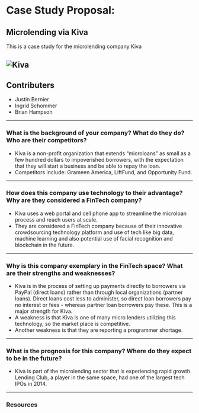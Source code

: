 # Case Study Proposal:
## Microlending via Kiva
This is a case study for the microlending company Kiva

![Kiva](https://upload.wikimedia.org/wikipedia/commons/thumb/c/cd/Kiva.org_logo_2016.svg/1200px-Kiva.org_logo_2016.svg.png)
---

## Contributers
* Justin Bernier
* Ingrid Schommer
* Brian Hampson
---


### What is the background of your company? What do they do? Who are their competitors?

* Kiva is a non-profit organization that extends “microloans” as small as a few hundred dollars to impoverished borrowers, with the expectation that they will start a business and be able to repay the loan. 
* Competitors include: Grameen America, LiftFund, and Opportunity Fund. 

---

### How does this company use technology to their advantage? Why are they considered a FinTech company?
* Kiva uses a web portal and cell phone app to streamline the microloan process and reach users at scale.
* They are considered a FinTech company because of their innovative crowdsourcing technology platform and use of tech like big data, machine learning and also potential use of facial recognition and blockchain in the future.

---
### Why is this company exemplary in the FinTech space? What are their strengths and weaknesses?

* Kiva is in the process of setting up payments directly to borrowers via PayPal (direct loans) rather than through local organizations (partner loans). Direct loans cost less to administer, so direct loan borrowers pay no interest or fees - whereas partner loan borrowers pay these. This is a major strength for Kiva. 
* A weakness is that Kiva is one of many micro lenders utilizing this technology, so the market place is competitive. 
* Another weakness is that they are reporting a programmer shortage. 

---

### What is the prognosis for this company? Where do they expect to be in the future?

* Kiva is part of the microlending sector that is experiencing rapid growth.  Lending Club, a player in the same space, had one of the largest tech IPOs in 2014.
---
### Resources
